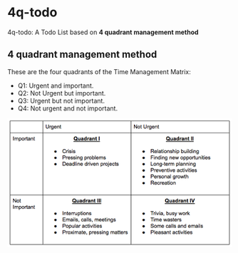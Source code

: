 # 4q-todo

4q-todo: A Todo List based on **4 quadrant management method**

## 4 quadrant management method
These are the four quadrants of the Time Management Matrix:
- Q1: Urgent and important.
- Q2: Not Urgent but important.
- Q3: Urgent but not important.
- Q4: Not urgent and not important.

![4 quadrant management method](https://github.com/howardding2000/4-quadrants-todo/blob/master/matrix-time-management.png)


